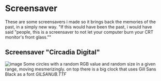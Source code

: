 # Screensaver
These are some screensavers i made so it brings back the memories of the past, in a simply new way.
"If this would have been the past, i would have said "people, this is a screensaver to not let your computer burn your CRT monitor's front glass.""

## Screensaver "Circadia Digital"
![image](https://github.com/CruxVelox/Screensaver/assets/114411616/acdd2c5b-2039-49f5-b7f4-d893911133fc)
Some circles with a random RGB value and random size in a given range, moving mesmerizingly. on top there is a big clock that uses Gill Sans Black as a font *GILSANUB.TTF*
